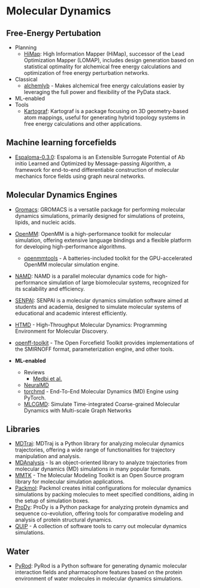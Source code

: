 # Molecular Dynamics

## Free-Energy Pertubation

- Planning
  - [HiMap](https://github.com/MobleyLab/HiMap): High Information Mapper (HiMap), successor of the Lead Optimization Mapper (LOMAP), includes design generation based on statistical optimality for alchemical free energy calculations and optimization of free energy perturbation networks.
- Classical
  - [alchemlyb](https://github.com/alchemistry/alchemlyb) - Makes alchemical free energy calculations easier by leveraging the full power and flexibility of the PyData stack.
- ML-enabled
- Tools
  - [Kartograf](https://github.com/OpenFreeEnergy/kartograf): Kartograf is a package focusing on 3D geometry-based atom mappings, useful for generating hybrid topology systems in free energy calculations and other applications.

## Machine learning forcefields

- [Espaloma-0.3.0](https://github.com/choderalab/espaloma): Espaloma is an Extensible Surrogate Potential of Ab initio Learned and Optimized by Message-passing Algorithm, a framework for end-to-end differentiable construction of molecular mechanics force fields using graph neural networks.

## Molecular Dynamics Engines

- [Gromacs](http://www.gromacs.org/): GROMACS is a versatile package for performing molecular dynamics simulations, primarily designed for simulations of proteins, lipids, and nucleic acids.
- [OpenMM](http://openmm.org/): OpenMM is a high-performance toolkit for molecular simulation, offering extensive language bindings and a flexible platform for developing high-performance algorithms.
  - [openmmtools](https://github.com/choderalab/openmmtools) - A batteries-included toolkit for the GPU-accelerated OpenMM molecular simulation engine.
- [NAMD](https://www.ks.uiuc.edu/Research/namd/): NAMD is a parallel molecular dynamics code for high-performance simulation of large biomolecular systems, recognized for its scalability and efficiency.
- [SENPAI](https://github.com/SENPAI-Molecular-Dynamics/SENPAI): SENPAI is a molecular dynamics simulation software aimed at students and academia, designed to simulate molecular systems of educational and academic interest efficiently.
- [HTMD](https://github.com/Acellera/htmd) - High-Throughput Molecular Dynamics: Programming Environment for Molecular Discovery.
- [openff-toolkit](https://github.com/openforcefield/openff-toolkit) - The Open Forcefield Toolkit provides implementations of the SMIRNOFF format, parameterization engine, and other tools.

- **ML-enabled**
  - Reviews
    - [Medbi et al.](https://www.annualreviews.org/doi/pdf/10.1146/annurev-physchem-083122-125941)
  - [NeuralMD](https://www.semanticscholar.org/paper/A-Multi-Grained-Symmetric-Differential-Equation-for-Liu-Du/0215dd9f346534bf4c4247220501d7ab7d7715c6)
  - [torchmd](https://github.com/torchmd/torchmd) - End-To-End Molecular Dynamics (MD) Engine using PyTorch.
  - [MLCGMD](https://github.com/kyonofx/mlcgmd): Simulate Time-integrated Coarse-grained Molecular Dynamics with Multi-scale Graph Networks

## Libraries

- [MDTraj](https://github.com/simtk/mdtraj): MDTraj is a Python library for analyzing molecular dynamics trajectories, offering a wide range of functionalities for trajectory manipulation and analysis.
- [MDAnalysis](http://www.mdanalysis.org/) - Is an object-oriented library to analyze trajectories from molecular dynamics (MD) simulations in many popular formats.
- [MMTK](http://dirac.cnrs-orleans.fr/MMTK/) - The Molecular Modeling Toolkit is an Open Source program library for molecular simulation applications.
- [Packmol](http://m3g.iqm.unicamp.br/packmol/home.shtml): Packmol creates initial configurations for molecular dynamics simulations by packing molecules to meet specified conditions, aiding in the setup of simulation boxes.
- [ProDy](https://github.com/prody/ProDy): ProDy is a Python package for analyzing protein dynamics and sequence co-evolution, offering tools for comparative modeling and analysis of protein structural dynamics.
- [QUIP](http://libatoms.github.io/QUIP/) - A collection of software tools to carry out molecular dynamics simulations.

## Water

- [PyRod](https://github.com/wolberlab/pyrod): PyRod is a Python software for generating dynamic molecular interaction fields and pharmacophore features based on the protein environment of water molecules in molecular dynamics simulations.
